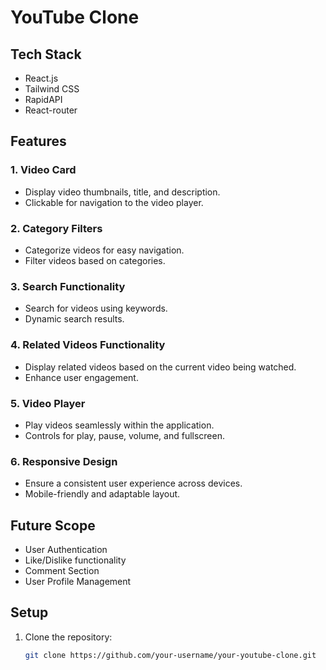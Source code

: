 # YouTube Clone

## Tech Stack

- React.js
- Tailwind CSS
- RapidAPI
- React-router

## Features

### 1. Video Card

- Display video thumbnails, title, and description.
- Clickable for navigation to the video player.

### 2. Category Filters

- Categorize videos for easy navigation.
- Filter videos based on categories.

### 3. Search Functionality

- Search for videos using keywords.
- Dynamic search results.

### 4. Related Videos Functionality

- Display related videos based on the current video being watched.
- Enhance user engagement.

### 5. Video Player

- Play videos seamlessly within the application.
- Controls for play, pause, volume, and fullscreen.

### 6. Responsive Design

- Ensure a consistent user experience across devices.
- Mobile-friendly and adaptable layout.

## Future Scope

- User Authentication
- Like/Dislike functionality
- Comment Section
- User Profile Management

## Setup

1. Clone the repository:

   ```bash
   git clone https://github.com/your-username/your-youtube-clone.git
